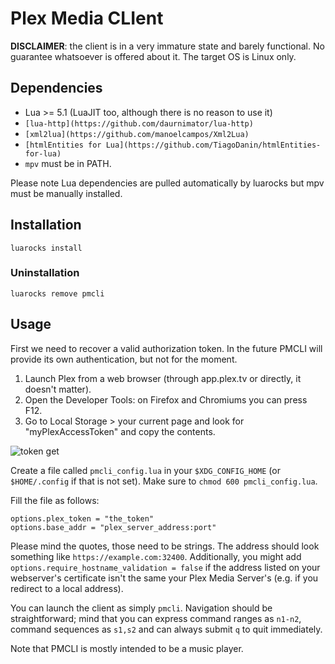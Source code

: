# Plex Media CLIent
**DISCLAIMER**: the client is in a very immature state and barely functional. No guarantee whatsoever is offered about it. The target OS is Linux only.

## Dependencies
* Lua >= 5.1 (LuaJIT too, although there is no reason to use it)
* `[lua-http](https://github.com/daurnimator/lua-http)`
* `[xml2lua](https://github.com/manoelcampos/Xml2Lua)`
* `[htmlEntities for Lua](https://github.com/TiagoDanin/htmlEntities-for-lua)`
* `mpv` must be in PATH.

Please note Lua dependencies are pulled automatically by luarocks but mpv must be manually installed.

## Installation
`luarocks install`

### Uninstallation
`luarocks remove pmcli`

## Usage
First we need to recover a valid authorization token. In the future PMCLI will provide its own authentication, but not for the moment.
1. Launch Plex from a web browser (through app.plex.tv or directly, it doesn't matter).
2. Open the Developer Tools: on Firefox and Chromiums you can press F12.
3. Go to Local Storage > your current page and look for "myPlexAccessToken" and copy the contents.

![token get](https://i.imgur.com/cnt8m55.png)

Create a file called `pmcli_config.lua` in your `$XDG_CONFIG_HOME` (or `$HOME/.config` if that is not set). Make sure to `chmod 600 pmcli_config.lua`.

Fill the file as follows:
```
options.plex_token = "the_token"
options.base_addr = "plex_server_address:port"
```

Please mind the quotes, those need to be strings. The address should look something like `https://example.com:32400`.
Additionally, you might add `options.require_hostname_validation = false` if the address listed on your webserver's certificate isn't the same your Plex Media Server's (e.g. if you redirect to a local address).

You can launch the client as simply `pmcli`. Navigation should be straightforward; mind that you can express command ranges as `n1-n2`, command sequences as `s1,s2` and can always submit `q` to quit immediately.

Note that PMCLI is mostly intended to be a music player.
